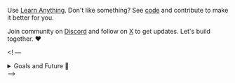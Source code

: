 Use [Learn Anything](https://learn-anything.xyz/). Don't like something? See [code](https://github.com/learn-anything/learn-anything) and contribute to make it better for you.

Join community on [Discord](https://discord.gg/bxtD8x6aNF) and follow on [X](https://twitter.com/learnanything_) to get updates. Let's build together. ♥️

<! ––
<details><summary>Goals and Future 🎇</summary>
<br/>
<h2 id="goals">Goals</h2>
<p>Create the best platform possible for learning anything as well as finding &amp; building novel ideas together.</p>
<p>To achieve this goal, we will build these features:</p>
<ul>
<li>Powerful link manager similar to <a href="https://pinboard.in/">Pinboard</a>. Tagging links, adding notes to links, associating links to other links.</li>
<li>Tools to curate study guides for learning any topic. A study guide is a page of links similar to an <a href="https://github.com/sindresorhus/awesome">awesome list</a> on GitHub. Users can create &amp; collaborate on these guides using links they collected as building blocks.</li>
<li>An open knowledge graph of topics where topics can cover multiple tags. Users similar to services like <a href="https://www.goodreads.com">Goodreads</a> can mark any topic as as learning or learned.</li>
<li>Such a graph of topics allows progression of knowledge. Feeds can be generated for each topic a user is learning.</li>
<li>Social network of users with ability to follow users and see what links, topics they are learning.</li>
<li>Links from user&#39;s database can be marked as learned and to learn as well. Making learning easily manageable. Each link from any guide can easily be added to your personal database of link. Each guide can be progressively followed.</li>
<li>Learn Anything will create its own guides for each of the topics. In future these guides will use advanced features and take into account user&#39;s already learned topics/links to craft personalized guides for each user.</li>
<li>Each topic that is learned is added to a personal database. These topics can then be connected via a powerful graph editor. Ideally this allow users to make sense of connections between topics already learned and draw connections of how they relate to each other.</li>
<li>Learn Anything can then take all these separate user connections made by users and create a global map of all the connections. If a lot of users marked JavaScript and CSS as connected, then a connection will be drawn on a global map.</li>
<li>Such global map can allow to see all the topics one can possibly learn and explore it. Users can then easily mark topics to learn next and progress in their journey to learn anything.</li>
</ul>
<h2 id="why-do-we-learn-to-build-ideas-">Why do we learn? To build Ideas.</h2>
<p>After this is built, we want to also cover the big issue we see with education as it stands and that is incentive or otherwise answering the question of &#39;Why learn anything?&#39;. Aside from curiosity of how things work, people learn because they want to create novel things they care about. To solve this, we want to build a powerful platform for sharing and building ideas together. As well as ability to financially motivate people to work on ideas.</p>
<p>Such a platform will be very closely integrated with the learning platform specified above. You can imagine a user who searches for a topic <code>JavaScript</code> and as he/she scrolls the guides of links to learn about the topic. Learn Anything also shows various ideas that people have submitted tagged with that topic. These are real things that people wish existed.</p>
<p>To achieve this goal of creating the best platform for sharing and building on ideas together, we hope to build these features:</p>
<ul>
<li>Ability to write ideas with descriptions, media files. An example of how such ideas can look like can be seen <a href="https://www.notion.so/Ideas-0b5a4e8a88f34fe29a1f33dad02e5332">here in Notion</a>.</li>
<li>Ideas have a title, a description with optional media files &amp; appropriate tags or topics that it is related to.</li>
<li>Ideas can optionally be marked as private by user. Each idea has a status set by the creator. Creator can set any of his/her ideas as <code>working on</code> or <code>done</code>. Similar to how the same user can track progress on links/topics.</li>
<li>If user has connected his/her payment details. Each idea can be funded directly by sending any amount of money to it. At the end of the month all the money from all ideas of that user will be transferred to the creator&#39;s account.</li>
<li>In future such funding can be handle more complex cases of real investments. Specifically users can share private ideas to selected individuals like investors.</li>
<li>Aside from funding an idea directly, other users can also comment or upvote any idea. Such comments can include solutions that already exist for the idea. Or requests to build the idea together.</li>
</ul>
<h2 id="help-us-build-it">Help us build it</h2>
<p>We personally cannot wait to build such a platform. We hope by building it, we finally kill the broken education system that exists now in many parts of the world. Education as it stands now is inflexible but above all it&#39;s insulting to the students who just wish to create things <strong>now</strong>. Not in the future.</p>
</details>
-->
